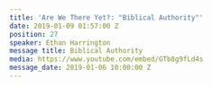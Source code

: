 ```yaml
---
title: 'Are We There Yet?: "Biblical Authority"'
date: 2019-01-09 01:57:00 Z
position: 27
speaker: Ethan Harrington
message title: Biblical Authority
media: https://www.youtube.com/embed/GTb8g9fLd4s
message_date: 2019-01-06 10:00:00 Z
---
```


